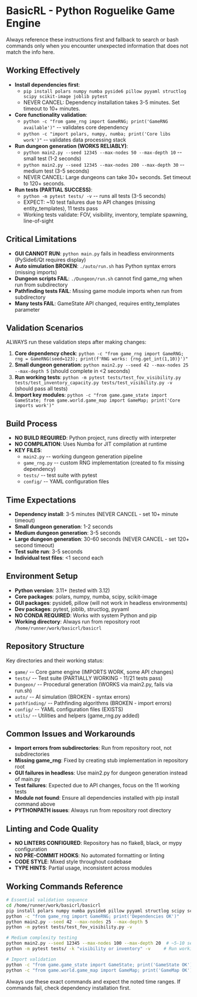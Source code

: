 # BasicRL - Python Roguelike Game Engine

Always reference these instructions first and fallback to search or bash commands only when you encounter unexpected information that does not match the info here.

## Working Effectively

- **Install dependencies first**:
  - `pip install polars numpy numba pyside6 pillow pyyaml structlog scipy scikit-image joblib pytest`
  - NEVER CANCEL: Dependency installation takes 3-5 minutes. Set timeout to 10+ minutes.
- **Core functionality validation**:
  - `python -c "from game_rng import GameRNG; print('GameRNG available')"` -- validates core dependency
  - `python -c "import polars, numpy, numba; print('Core libs work')"` -- validates data processing stack
- **Run dungeon generation (WORKS RELIABLY)**:
  - `python main2.py --seed 12345 --max-nodes 50 --max-depth 10` -- small test (1-2 seconds)
  - `python main2.py --seed 12345 --max-nodes 200 --max-depth 30` -- medium test (3-5 seconds) 
  - NEVER CANCEL: Large dungeons can take 30+ seconds. Set timeout to 120+ seconds.
- **Run tests (PARTIAL SUCCESS)**:
  - `python -m pytest tests/ -v` -- runs all tests (3-5 seconds)
  - EXPECT: ~10 test failures due to API changes (missing entity_templates), 11 tests pass
  - Working tests validate: FOV, visibility, inventory, template spawning, line-of-sight

## Critical Limitations

- **GUI CANNOT RUN**: `python main.py` fails in headless environments (PySide6/Qt requires display)
- **Auto simulation BROKEN**: `./auto/run.sh` has Python syntax errors (missing imports)
- **Dungeon scripts FAIL**: `./Dungeon/run.sh` cannot find game_rng when run from subdirectory
- **Pathfinding tests FAIL**: Missing game module imports when run from subdirectory
- **Many tests FAIL**: GameState API changed, requires entity_templates parameter

## Validation Scenarios

ALWAYS run these validation steps after making changes:

1. **Core dependency check**: `python -c "from game_rng import GameRNG; rng = GameRNG(seed=123); print(f'RNG works: {rng.get_int(1,10)}')"` 
2. **Small dungeon generation**: `python main2.py --seed 42 --max-nodes 25 --max-depth 5` (should complete in <2 seconds)
3. **Run working tests**: `python -m pytest tests/test_fov_visibility.py tests/test_inventory_capacity.py tests/test_visibility.py -v` (should pass all tests)
4. **Import key modules**: `python -c "from game.game_state import GameState; from game.world.game_map import GameMap; print('Core imports work')"`

## Build Process

- **NO BUILD REQUIRED**: Python project, runs directly with interpreter
- **NO COMPILATION**: Uses Numba for JIT compilation at runtime
- **KEY FILES**: 
  - `main2.py` -- working dungeon generation pipeline  
  - `game_rng.py` -- custom RNG implementation (created to fix missing dependency)
  - `tests/` -- test suite with pytest
  - `config/` -- YAML configuration files

## Time Expectations

- **Dependency install**: 3-5 minutes (NEVER CANCEL - set 10+ minute timeout)
- **Small dungeon generation**: 1-2 seconds  
- **Medium dungeon generation**: 3-5 seconds
- **Large dungeon generation**: 30-60 seconds (NEVER CANCEL - set 120+ second timeout)
- **Test suite run**: 3-5 seconds
- **Individual test files**: <1 second each

## Environment Setup

- **Python version**: 3.11+ (tested with 3.12)
- **Core packages**: polars, numpy, numba, scipy, scikit-image
- **GUI packages**: pyside6, pillow (will not work in headless environments)
- **Dev packages**: pytest, joblib, structlog, pyyaml
- **NO CONDA REQUIRED**: Works with system Python and pip
- **Working directory**: Always run from repository root `/home/runner/work/basicrl/basicrl`

## Repository Structure

Key directories and their working status:

- `game/` -- Core game engine (IMPORTS WORK, some API changes)
- `tests/` -- Test suite (PARTIALLY WORKING - 11/21 tests pass)  
- `Dungeon/` -- Procedural generation (WORKS via main2.py, fails via run.sh)
- `auto/` -- AI simulation (BROKEN - syntax errors)
- `pathfinding/` -- Pathfinding algorithms (BROKEN - import errors)
- `config/` -- YAML configuration files (EXISTS)
- `utils/` -- Utilities and helpers (game_rng.py added)

## Common Issues and Workarounds

- **Import errors from subdirectories**: Run from repository root, not subdirectories
- **Missing game_rng**: Fixed by creating stub implementation in repository root
- **GUI failures in headless**: Use main2.py for dungeon generation instead of main.py
- **Test failures**: Expected due to API changes, focus on the 11 working tests
- **Module not found**: Ensure all dependencies installed with pip install command above
- **PYTHONPATH issues**: Always run from repository root directory

## Linting and Code Quality

- **NO LINTERS CONFIGURED**: Repository has no flake8, black, or mypy configuration
- **NO PRE-COMMIT HOOKS**: No automated formatting or linting
- **CODE STYLE**: Mixed style throughout codebase
- **TYPE HINTS**: Partial usage, inconsistent across modules

## Working Commands Reference

```bash
# Essential validation sequence
cd /home/runner/work/basicrl/basicrl
pip install polars numpy numba pyside6 pillow pyyaml structlog scipy scikit-image joblib pytest
python -c "from game_rng import GameRNG; print('Dependencies OK')"
python main2.py --seed 42 --max-nodes 25 --max-depth 5
python -m pytest tests/test_fov_visibility.py -v

# Medium complexity testing  
python main2.py --seed 12345 --max-nodes 100 --max-depth 20  # ~5-10 seconds
python -m pytest tests/ -k "visibility or inventory" -v     # Run working tests only

# Import validation
python -c "from game.game_state import GameState; print('GameState OK')"
python -c "from game.world.game_map import GameMap; print('GameMap OK')"
```

Always use these exact commands and expect the noted time ranges. If commands fail, check dependency installation first.